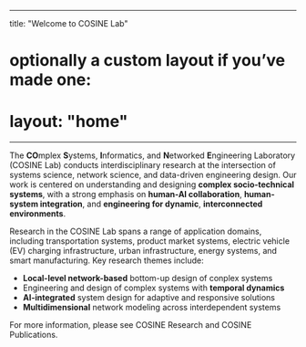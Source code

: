 
---
title: "Welcome to COSINE Lab"
# optionally a custom layout if you’ve made one:
# layout: "home"
---


The **CO**mplex **S**ystems, **I**nformatics, and **N**etworked **E**ngineering Laboratory (COSINE Lab) conducts interdisciplinary research at the intersection of systems science, network science, and data-driven engineering design. Our work is centered on understanding and designing **complex socio-technical systems**, with a strong emphasis on **human-AI collaboration**, **human-system integration**, and **engineering for dynamic**, **interconnected environments**. 

Research in the COSINE Lab spans a range of application domains, including transportation systems, product market systems, electric vehicle (EV) charging infrastructure, urban infrastructure, energy systems, and smart manufacturing. Key research themes include:
- **Local-level network-based** bottom-up design of conplex systems
- Engineering and design of complex systems with **temporal dynamics**
- **AI-integrated** system design for adaptive and responsive solutions
- **Multidimensional** network modeling across interdependent systems

For more information, please see COSINE Research and COSINE Publications.